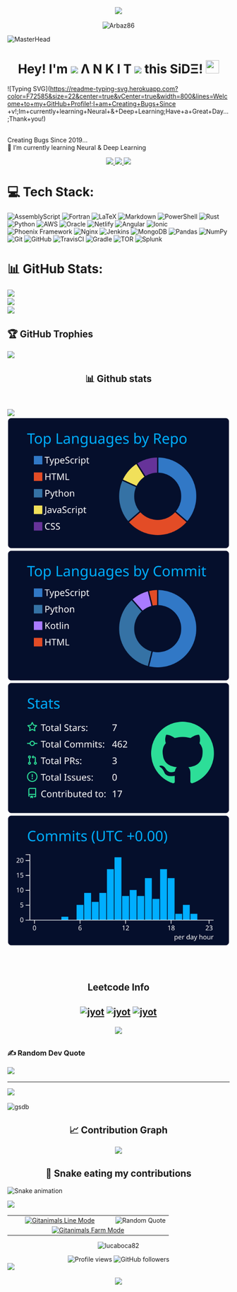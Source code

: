 <p align="center">
  <img src="https://capsule-render.vercel.app/api?type=waving&color=gradient&text=ΛNKIT!&height=100&section=header"/>
</p>

<p align="center">
    <img src="https://komarev.com/ghpvc/?username=Arbaz86&label=Profile%20views&color=ce9927&style=flat" alt="Arbaz86" />
</p>

![MasterHead](https://res.cloudinary.com/superfolio/image/upload/v1620689979/68747470733a2f2f692e70696e696d672e636f6d2f6f726967696e616c732f63362f33332f63322f63363333633230656465383266306530636564376435373064626533613166332e676966_yjuh2s.gif)

<div align="center">
  <h1>Hey! I'm  <img src="https://i.pinimg.com/originals/3f/7e/4e/3f7e4eff7c96e9fe4b8b4b1ff3f7bdb5.gif" width="6%">
Λ N K I T <img src="https://i.pinimg.com/originals/3f/7e/4e/3f7e4eff7c96e9fe4b8b4b1ff3f7bdb5.gif" width="6%"> this SiDΞ! <img src="https://media.tenor.com/Zh_jzyMKfn0AAAAi/wave-hello.gif" width="30" height="30" /></h1>
 
 
</div>

![Typing SVG](https://readme-typing-svg.herokuapp.com?color=F72585&size=22&center=true&vCenter=true&width=800&lines=Welcome+to+my+GitHub+Profile!;I+am+Creating+Bugs+Since +v!;Im+currently+learning+Neural+&+Deep+Learning;Have+a+Great+Day...;Thank+you!)


<br>Creating Bugs Since 2019...<br>🔭 I’m currently learning Neural & Deep Learning

<p align="center">
<a href="www.ankitgpatil.wordpress.com">
  <img height="50" src="https://user-images.githubusercontent.com/46517096/166972883-f5f1d88c-0246-4374-88ac-ded0f2cf0699.png"/>
</a>
<a href="https://www.linkedin.com/in/its-ankit-patil/">
  <img height="50" src="https://user-images.githubusercontent.com/46517096/166973395-19676cd8-f8ec-4abf-83ff-da8243505b82.png"/>
</a>
<a href="https://www.instagram.com/ankit_offx/">
  <img height="50" src="https://user-images.githubusercontent.com/46517096/166974368-9798f39f-1f46-499c-b14e-81f0a3f83a06.png"/>
</a>



# 💻 Tech Stack:
![AssemblyScript](https://img.shields.io/badge/assembly%20script-%23000000.svg?style=for-the-badge&logo=assemblyscript&logoColor=white) ![Fortran](https://img.shields.io/badge/Fortran-%23734F96.svg?style=for-the-badge&logo=fortran&logoColor=white) ![LaTeX](https://img.shields.io/badge/latex-%23008080.svg?style=for-the-badge&logo=latex&logoColor=white) ![Markdown](https://img.shields.io/badge/markdown-%23000000.svg?style=for-the-badge&logo=markdown&logoColor=white) ![PowerShell](https://img.shields.io/badge/PowerShell-%235391FE.svg?style=for-the-badge&logo=powershell&logoColor=white) ![Rust](https://img.shields.io/badge/rust-%23000000.svg?style=for-the-badge&logo=rust&logoColor=white) ![Python](https://img.shields.io/badge/python-3670A0?style=for-the-badge&logo=python&logoColor=ffdd54) ![AWS](https://img.shields.io/badge/AWS-%23FF9900.svg?style=for-the-badge&logo=amazon-aws&logoColor=white) ![Oracle](https://img.shields.io/badge/Oracle-F80000?style=for-the-badge&logo=oracle&logoColor=white) ![Netlify](https://img.shields.io/badge/netlify-%23000000.svg?style=for-the-badge&logo=netlify&logoColor=#00C7B7) ![Angular](https://img.shields.io/badge/angular-%23DD0031.svg?style=for-the-badge&logo=angular&logoColor=white) ![Ionic](https://img.shields.io/badge/Ionic-%233880FF.svg?style=for-the-badge&logo=Ionic&logoColor=white) ![Phoenix Framework](https://img.shields.io/badge/phoenixframework-%23FD4F00.svg?style=for-the-badge&logo=phoenixframework&logoColor=black) ![Nginx](https://img.shields.io/badge/nginx-%23009639.svg?style=for-the-badge&logo=nginx&logoColor=white) ![Jenkins](https://img.shields.io/badge/jenkins-%232C5263.svg?style=for-the-badge&logo=jenkins&logoColor=white) ![MongoDB](https://img.shields.io/badge/MongoDB-%234ea94b.svg?style=for-the-badge&logo=mongodb&logoColor=white) ![Pandas](https://img.shields.io/badge/pandas-%23150458.svg?style=for-the-badge&logo=pandas&logoColor=white) ![NumPy](https://img.shields.io/badge/numpy-%23013243.svg?style=for-the-badge&logo=numpy&logoColor=white) ![Git](https://img.shields.io/badge/git-%23F05033.svg?style=for-the-badge&logo=git&logoColor=white) ![GitHub](https://img.shields.io/badge/github-%23121011.svg?style=for-the-badge&logo=github&logoColor=white) ![TravisCI](https://img.shields.io/badge/travis%20ci-%232B2F33.svg?style=for-the-badge&logo=travis&logoColor=white) ![Gradle](https://img.shields.io/badge/Gradle-02303A.svg?style=for-the-badge&logo=Gradle&logoColor=white) ![TOR](https://img.shields.io/badge/tor-%237E4798.svg?style=for-the-badge&logo=tor-project&logoColor=white) ![Splunk](https://img.shields.io/badge/splunk-%23000000.svg?style=for-the-badge&logo=splunk&logoColor=white)
# 📊 GitHub Stats:
![](https://github-readme-stats.vercel.app/api?username=ankitpatil7&theme=dark&hide_border=false&include_all_commits=true&count_private=true)<br/>
![](https://nirzak-streak-stats.vercel.app/?user=ankitpatil7&theme=dark&hide_border=false)<br/>
![](https://github-readme-stats.vercel.app/api/top-langs/?username=ankitpatil7&theme=dark&hide_border=false&include_all_commits=true&count_private=true&layout=compact)

## 🏆 GitHub Trophies
![](https://github-profile-trophy.vercel.app/?username=ankitpatil7&theme=radical&no-frame=false&no-bg=true&margin-w=4)

<div>
    <h2 align="center"> 📊 Github stats </h2>
      <br/>
        <p align="center">
          <a href="https://github.com/ankitpatil7/">

            
[![](https://raw.githubusercontent.com/ankitpatil7/aryan/master/profile-summary-card-output/algolia/0-profile-details.svg)](https://github.com/vn7n24fzkq/github-profile-summary-cards)
[![](https://raw.githubusercontent.com/aryanb1906/aryan/master/profile-summary-card-output/algolia/1-repos-per-language.svg)](https://github.com/vn7n24fzkq/github-profile-summary-cards) [![](https://raw.githubusercontent.com/aryanb1906/aryan/master/profile-summary-card-output/algolia/2-most-commit-language.svg)](https://github.com/vn7n24fzkq/github-profile-summary-cards)
[![](https://raw.githubusercontent.com/aryanb1906/aryan/master/profile-summary-card-output/algolia/3-stats.svg)](https://github.com/vn7n24fzkq/github-profile-summary-cards) [![](https://raw.githubusercontent.com/aryanb1906/aryan/master/profile-summary-card-output/algolia/4-productive-time.svg)](https://github.com/vn7n24fzkq/github-profile-summary-cards)
          </a>
       </p>
     <br>
     <br/>
  </div> 


<h2 align="center">Leetcode Info<h2>  
<p align="center">
<!--   <a href="https://leetcode.com/aryanbhargava2005/" target="_blank"><img align="center" src="https://leetcode.com/static/images/badges/2024/gif/2024-02.gif" alt="jyot" height="200" width="200" /></a>
  <a href="https://leetcode.com/aryanbhargava2005/" target="_blank"><img align="center" src="https://leetcode.com/static/images/badges/2024/gif/2024-03.gif" alt="jyot" height="200" width="200" 365 Days Badge Annual_Badge_2024  <a><img align="centre" src="https://assets.leetcode.com/static_assets/marketing/2025.gif" width="210" height="210" /></a>
   <a><img align="centre" src="https://assets.leetcode.com/static_assets/marketing/Knight.gif" width="250" height="250" /></a>
    <a><img align="centre" src="https://assets.leetcode.com/static_assets/marketing/1000.gif" width="210" height="210" /></a> /></a> -->
 <a href="https://leetcode.com/AnkitOnTop/" target="_blank"><img align="center" src="https://assets.leetcode.com/static_assets/others/LeetCode_75.gif" alt="jyot" height="200" width="200" /></a> <a href="https://leetcode.com/AnkxxOnTop/" target="_blank"><img align="center" src="https://assets.leetcode.com/static_assets/others/Knight.gif" alt="jyot" height="200" width="200" /></a> <a href="https://leetcode.com/AnkitOnTop/" target="_blank"><img align="center" src="https://assets.leetcode.com/static_assets/others/Top_100_Liked.gif" alt="jyot" height="200" width="200" /></a>
 
<!--   <a href="https://leetcode.com/aryanbhargava2005/" target="_blank"><img align="center" src="https://assets.leetcode.com/static_assets/marketing/2024-100.gif" alt="jyot" height="200" width="200"<a href="https://leetcode.com/aryanbhargava2005/" target="_blank"><img align="center" src="https://assets.leetcode.com/static_assets/others/Knight.gif" alt="jyot" height="200" width="200" /></a>
   <a href="https://leetcode.com/aryanbhargava2005/" target="_blank"><img align="center" src="https://assets.leetcode.com/static_assets/others/LeetCode_75.gif" alt="jyot" height="200" width="200" /></a> /></a> -->
</p>
<p align="center">
  
  <img  align=top flex-grow=1 src="https://leetcard.jacoblin.cool/AnkitOnTop?theme=dark&font=Nunito&ext=heatmap" />  
</p>

### ✍️ Random Dev Quote
![](https://quotes-github-readme.vercel.app/api?type=horizontal&theme=radical)

---
[![](https://visitcount.itsvg.in/api?id=ankitpatil7&icon=0&color=0)](https://visitcount.itsvg.in)

<p align="left"> <img src="https://komarev.com/ghpvc/?username=gsdb&label=Profile%20views&color=0e75b6&style=flat" alt="gsdb" /> </p>


<div align="center">
  <h2>📈 Contribution Graph</h2>
</div>

<div align="center">
  <img src="https://github-readme-activity-graph.vercel.app/graph?username=ankitpatil7&theme=tokyo-night&bg_color=1a1b27&color=70a5fd&line=70a5fd&point=ff6b6b&area=true&hide_border=true" />
</div>

<div align="center">
  <h2>🐍 Snake eating my contributions</h2>
</div>


  
![Snake animation](https://github.com/ankitpatil7/ankitpatil7/blob/output/github-snake-dark.svg)


  ![](https://quotes-github-readme.vercel.app/api?type=vetical&theme=radical)


<!-- Colonna 1: Gitanimals Line Mode -->
<table align="center">
  <tr>
    <td align="center" width="65%">
      <a href="https://github.com/git-goods/gitanimals">
        <img src="https://render.gitanimals.org/lines/lucaboca82?pet-id=1"
             width="100%" alt="Gitanimals Line Mode" />
      </a>
    </td>
    <!-- Colonna 2: Random Quote -->
    <td align="center" width="35%">
      <img src="https://quotes-github-readme.vercel.app/api?type=vertical&theme=gruvbox"
           alt="Random Quote" />
    </td>
  </tr>
  <tr>
    <!-- Riga 2: Gitanimals Farm Mode su tutta la larghezza -->
    <td colspan="2" align="center">
      <a href="https://github.com/git-goods/gitanimals">
        <img src="https://render.gitanimals.org/farms/ANKIT"
             width="80%" alt="Gitanimals Farm Mode" />
      </a>
    </td>
  </tr>
</table>

<p align="center">
    <img src="https://komarev.com/ghpvc/?username=lucaboca82&label=Profile%20views&color=ce9927&style=flat" alt="lucaboca82" />
</p>
<!-- <div align="center">
  <h2>📄 Latest Blog Posts</h2>
</div>https://www.linkedin.com/feed/https://www.linkedin.com/in//
![](https://quotes-github-readme.vercel.app/api?type=vetical&theme=radical)
<!-- BLOG-POST-LIST:START -->
<!-- BLOG-POST-LIST:END -->

<div align="center">
  <img src="https://komarev.com/ghpvc/?username=ankitpatil7&label=Profile%20views&color=0e75b6&style=flat" alt="Profile views" />
  <img src="https://img.shields.io/github/followers/ankitpatil7?label=Followers&style=social" alt="GitHub followers" />
</div>

 <img  src="https://raw.githubusercontent.com/Trilokia/Trilokia/379277808c61ef204768a61bbc5d25bc7798ccf1/bottom_header.svg" />
<p align="center">
  <img src="https://capsule-render.vercel.app/api?type=waving&color=gradient&text=THΛNK_YoU!&height=100&section=footer"/>
</p>
